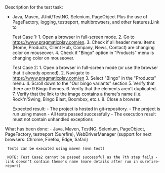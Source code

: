 Description for the test task:
- Java, Maven, JUnit/TestNG, Selenium, PageObject
	Plus the use of PageFactory, logging, testreport, multibrowsers, and other features.Link to

	Test Case 1:
		1. Open a browser in full-screen mode.
		2. Go to https://www.pragmaticplay.com/en.
		3. Check if all header menu items (Home, Products, Client Hub, Company, News, Contact) are changing color on mouseover.
		4. Check if "Bingo" option in "Products" menu is changing color on mouseover.

	Test Сase 2:
		1. Open a browser in full-screen mode (or use the browser that it already opened).
		2. Navigate to https://www.pragmaticplay.com/en
		3. Select "Bingo" in the "Products" menu.
		4. Scroll down to the "Our bingo variants" section
		5. Verify that there are 9 Bingo themes.
		6. Verify that the elements aren't duplicated.
		7. Verify that the link to the image contains a theme's name (i.e. Rock'n'Swing, Bingo Blast, Boombox, etc.).
		8. Close a browser.


	Expected result:
		- The project is hosted in git-repository.
		- The project is run using maven
		- All tests passed successfully
		- The execution result must not contain unhandled exceptions
    
    
What has been done:
     - Java, Maven, TestNG, Selenium, PageObject, PageFactory, testreport (Surefire), WebDriverManager (support for next browsers: Chrome, Firefox, Edge, Safari)
     
     Tests can be executed using maven (mvn test)
     
     NOTE: Test Case2 cannot be passed successful as the 7th step fails - link doesn't contain theme's name (more details after run in surefire-report)
